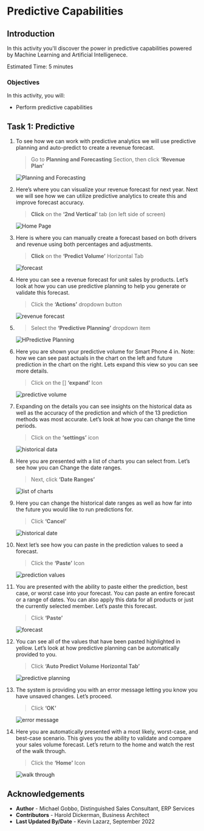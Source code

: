 # Predictive Capabilities

## Introduction

In this activity you'll discover the power in predictive capabilities powered by Machine Learning and Artificial Intelligenece.

Estimated Time: 5 minutes


### Objectives

In this activity, you will:
* Perform predictive capabilities


## Task 1: Predictive

1. To see how we can work with predictive analytics we will use predictive planning and auto-predict to create a revenue forecast.

    > Go to **Planning and Forecasting** Section, then click **‘Revenue Plan’**

    ![Planning and Forecasting](images/image001.png)

2. Here’s where you can visualize your revenue forecast for next year. Next we will see how we can utilize predictive analytics to create this and improve forecast accuracy.

    > **Click** on the **‘2nd Vertical’** tab (on left side of screen)

    ![Home Page](images/image002.png)

3. Here is where you can manually create a forecast based on both drivers and revenue using both percentages and adjustments.

    > **Click** on the **‘Predict Volume’** Horizontal Tab

    ![forecast](images/image003.png)

4. Here you can see a revenue forecast for unit sales by products. Let’s look at how you can use predictive planning to help you generate or validate this forecast.

    > Click the **‘Actions’** dropdown button

    ![revenue forecast](images/image004.png)

5. > Select the **‘Predictive Planning’** dropdown item

    ![HPredictive Planning](images/image005.png)

6. Here you are shown your predictive volume for Smart Phone 4 in. Note: how we can see past actuals in the chart on the left and future prediction in the chart on the right. Lets expand this view so you can see more details.

    > Click on the [] **‘expand’** Icon

    ![predictive volume](images/image007.png)

7. Expanding on the details you can see insights on the historical data as well as the accuracy of the prediction and which of the 13 prediction methods was most accurate. Let’s look at how you can change the time periods.


    > Click on the **‘settings’** icon

    ![historical data](images/image009.png)

8. Here you are presented with a list of charts you can select from. Let’s see how you can Change the date ranges.

    > Next, click **‘Date Ranges’**

    ![list of charts](images/image010.png)

9. Here you can change the historical date ranges as well as how far into the future you would like to run predictions for.

    > Click **‘Cancel’**

    ![historical date](images/image011.png)

10. Next let’s see how you can paste in the prediction values to seed a forecast.

    > Click the **‘Paste’** Icon

    ![prediction values](images/image013.png)

11. You are presented with the ability to paste either the prediction, best case, or worst case into your forecast. You can paste an entire forecast or a range of dates. You can also apply this data for all products or just the currently selected member. Let’s paste this forecast.

    > Click **‘Paste’**

    ![forecast](images/image014.png)

12. You can see all of the values that have been pasted highlighted in yellow. Let’s look at how predictive planning can be automatically provided to you.

    > Click **‘Auto Predict Volume Horizontal Tab’**

    ![ predictive planning](images/image015.png)

13. The system is providing you with an error message letting you know you have unsaved changes. Let’s proceed.

    > Click **‘OK’**

    ![error message](images/image016.png)

14. Here you are automatically presented with a most likely, worst-case, and best-case scenario. This gives you the ability to validate and compare your sales volume forecast.  Let’s return to the home and watch the rest of the walk through.

    > Click the **‘Home’** Icon
    
    ![walk through](images/image018.png)


## Acknowledgements
* **Author** - Michael Gobbo, Distinguished Sales Consultant, ERP Services
* **Contributors** -  Harold Dickerman, Business Architect
* **Last Updated By/Date** - Kevin Lazarz, September 2022
